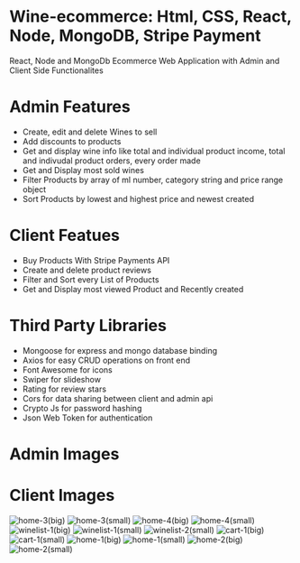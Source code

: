 # Wine-ecommerce: Html, CSS, React, Node, MongoDB, Stripe Payment
React, Node and MongoDb Ecommerce Web Application with Admin and Client Side Functionalites
# Admin Features
* Create, edit and delete Wines to sell 
* Add discounts to products
* Get and display wine info like total and individual product income, total and indivudal product orders, 
every order made
* Get and Display most sold wines
* Filter Products by array of ml number, category string and price range object
* Sort Products by lowest and highest price and newest created
# Client Featues
* Buy Products With Stripe Payments API
* Create and delete product reviews 
* Filter and Sort every List of Products
* Get and Display most viewed Product and Recently created
# Third Party Libraries
* Mongoose for express and mongo database binding
* Axios for easy CRUD operations on front end
* Font Awesome for icons
* Swiper for slideshow
* Rating for review stars
* Cors for data sharing between client and admin api
* Crypto Js for password hashing
* Json Web Token for authentication

# Admin Images


# Client Images
![home-3(big)](https://user-images.githubusercontent.com/56201348/217082622-fb087069-9daa-4ae5-a0f0-9240c9300332.jpg)
![home-3(small)](https://user-images.githubusercontent.com/56201348/217082628-aef01b87-6657-4bb1-8e24-583d8bc6127a.jpg)
![home-4(big)](https://user-images.githubusercontent.com/56201348/217082631-9c41e1d3-9319-4d3a-85bb-1d13380b7360.jpg)
![home-4(small)](https://user-images.githubusercontent.com/56201348/217082635-aa373926-e5bb-493d-b2f0-f26fcb92f7c8.jpg)
![winelist-1(big)](https://user-images.githubusercontent.com/56201348/217082639-b5e01ef4-1afa-4c04-b659-f4ee7667bacd.jpg)
![winelist-1(small)](https://user-images.githubusercontent.com/56201348/217082648-5167004c-5d16-4849-8137-349aa5341835.jpg)
![winelist-2(small)](https://user-images.githubusercontent.com/56201348/217082651-317a4bc3-5d22-454c-b97b-d11387e45579.jpg)
![cart-1(big)](https://user-images.githubusercontent.com/56201348/217082654-f592ff8e-2d52-4104-8609-e58d38ebb62f.jpg)
![cart-1(small)](https://user-images.githubusercontent.com/56201348/217082657-22a8d4cc-951c-43c9-bf73-849189405409.jpg)
![home-1(big)](https://user-images.githubusercontent.com/56201348/217082662-f4d00627-a988-4990-a74d-46d3a6830b49.jpg)
![home-1(small)](https://user-images.githubusercontent.com/56201348/217082667-25667111-98c1-4381-844b-1bce39e96ab9.jpg)
![home-2(big)](https://user-images.githubusercontent.com/56201348/217082671-97506eea-cc73-4e6d-a5b2-1346ef7d9a91.jpg)
![home-2(small)](https://user-images.githubusercontent.com/56201348/217082673-3e394584-5063-44af-9dd7-891e78163eb6.jpg)

